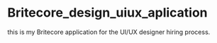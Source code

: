 # Britecore_design_uiux_aplication
this is my Britecore application for the UI/UX designer hiring process.


